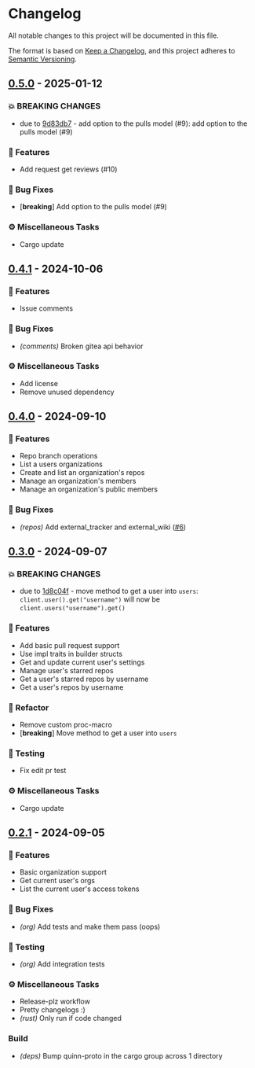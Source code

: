 # Changelog
All notable changes to this project will be documented in this file.

The format is based on [Keep a Changelog](https://keepachangelog.com/en/1.0.0/),
and this project adheres to [Semantic Versioning](https://semver.org/spec/v2.0.0.html).

## [0.5.0](https://github.com/benpueschel/teatime/compare/0.4.1..0.5.0) - 2025-01-12

### 💥 BREAKING CHANGES

- due to [9d83db7](https://github.com/benpueschel/teatime/commit/9d83db74ec64f419d19b7b2f8a885cba8c364e8b) - add option to the pulls model (#9):
  add option to the pulls model (#9)


### 🚀 Features

- Add request get reviews (#10)

### 🐛 Bug Fixes

- [**breaking**] Add option to the pulls model (#9)

### ⚙️ Miscellaneous Tasks

- Cargo update

<!-- generated by git-cliff -->
## [0.4.1](https://github.com/benpueschel/teatime/compare/0.4.0..0.4.1) - 2024-10-06

### 🚀 Features

- Issue comments

### 🐛 Bug Fixes

- *(comments)* Broken gitea api behavior

### ⚙️ Miscellaneous Tasks

- Add license
- Remove unused dependency

<!-- generated by git-cliff -->
## [0.4.0](https://github.com/benpueschel/teatime/compare/0.3.0..0.4.0) - 2024-09-10

### 🚀 Features

- Repo branch operations
- List a users organizations
- Create and list an organization's repos
- Manage an organization's members
- Manage an organization's public members

### 🐛 Bug Fixes

- *(repos)* Add external_tracker and external_wiki ([#6](https://github.com/benpueschel/teatime/pull/6))

<!-- generated by git-cliff -->
## [0.3.0](https://github.com/benpueschel/teatime/compare/0.2.1..0.3.0) - 2024-09-07

### 💥 BREAKING CHANGES

- due to [1d8c04f](https://github.com/benpueschel/teatime/commit/1d8c04fbee9173bfe5f91cb157ad427f09df5579) - move method to get a user into `users`:
  `client.user().get("username")` will now be
  `client.users("username").get()`


### 🚀 Features

- Add basic pull request support
- Use impl traits in builder structs
- Get and update current user's settings
- Manage user's starred repos
- Get a user's starred repos by username
- Get a user's repos by username

### 🚜 Refactor

- Remove custom proc-macro
- [**breaking**] Move method to get a user into `users`

### 🧪 Testing

- Fix edit pr test

### ⚙️ Miscellaneous Tasks

- Cargo update

<!-- generated by git-cliff -->
## [0.2.1](https://github.com/benpueschel/teatime/compare/0.2.0..0.2.1) - 2024-09-05

### 🚀 Features

- Basic organization support
- Get current user's orgs
- List the current user's access tokens

### 🐛 Bug Fixes

- *(org)* Add tests and make them pass (oops)

### 🧪 Testing

- *(org)* Add integration tests

### ⚙️ Miscellaneous Tasks

- Release-plz workflow
- Pretty changelogs :)
- *(rust)* Only run if code changed

### Build

- *(deps)* Bump quinn-proto in the cargo group across 1 directory

<!-- generated by git-cliff -->
